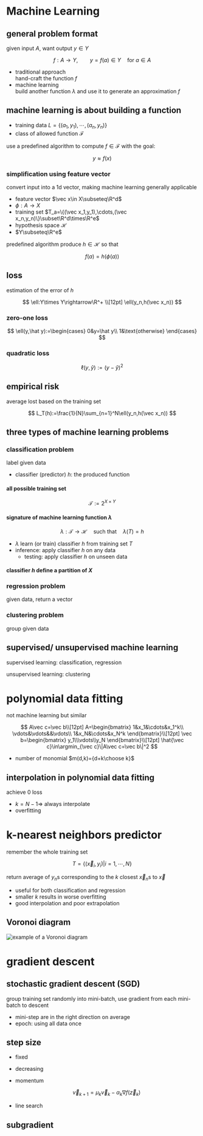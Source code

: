 <!-- toc -->
# Machine Learning

## general problem format

given input $A$, want output $y\in Y$

$$
f:A\rightarrow Y
,\qquad
y=f(a)\in Y
\quad\text{for }a\in A
$$

- traditional approach\
    hand-craft the function $f$
- machine learning\
    build another function $\lambda$ and use it to generate
    an approximation $f$

## machine learning is about building a function

- training data $L=\{(a_1,y_1),\cdots,(a_n,y_n)\}$
- class of allowed function $\mathcal F$

use a predefined algorithm to compute $f\in\mathcal F$ with the goal:

$$
y\approx f(x)
$$

### simplification using feature vector

convert input into a 1d vector, making machine learning generally applicable

- feature vector $\vec x\in X\subseteq\R^d$
- $\phi:A\rightarrow X$
- training set $T_a=\{(\vec x_1,y_1),\cdots,(\vec x_n,y_n)\}\subset\R^d\times\R^e$
- hypothesis space $\mathcal H$
- $Y\subseteq\R^e$

predefined algorithm produce $h\in\mathcal H$ so that

$$
f(a)=h(\phi(a))
$$

## loss

estimation of the error of $h$

$$
\ell:Y\times Y\rightarrow\R^+
\\[12pt]
\ell(y_n,h(\vec x_n))
$$

### zero-one loss

$$
\ell(y,\hat y):=\begin{cases}
    0&y=\hat y\\
    1&\text{otherwise}
\end{cases}
$$

### quadratic loss

$$
\ell(y,\hat y):=(y-\hat y)^2
$$

## empirical risk

average lost based on the training set

$$
L_T(h):=\frac{1}{N}\sum_{n=1}^N\ell(y_n,h(\vec x_n))
$$

## three types of machine learning problems

### classification problem

label given data

- classifier (predictor) $h$: the produced function

#### all possible training set

$$
\mathcal T:=2^{X\times Y}
$$

#### signature of machine learning function $\lambda$

$$
\lambda:\mathcal T\rightarrow\mathcal H
\quad\text{such that}\quad
\lambda(T)=h
$$

- $\lambda$ learn (or train) classifier $h$ from training set $T$
- inference: apply classifier $h$ on any data
    - testing: apply classifier $h$ on unseen data

#### classifier $h$ define a partition of $X$

### regression problem

given data, return a vector

### clustering problem

group given data

## supervised/ unsupervised machine learning

supervised learning: classification, regression

unsupervised learning: clustering

# polynomial data fitting

not machine learning but similar

$$
A\vec c=\vec b\\[12pt]
A=\begin{bmatrix}
    1&x_1&\cdots&x_1^k\\
    \vdots&\vdots&&\vdots\\
    1&x_N&\cdots&x_N^k
\end{bmatrix}\\[12pt]
\vec b=\begin{bmatrix}
    y_1\\\vdots\\y_N
\end{bmatrix}\\[12pt]
\hat{\vec c}\in\argmin_{\vec c}\|A\vec c=\vec b\|^2
$$

- number of monomial $m(d,k)={d+k\choose k}$

## interpolation in polynomial data fitting

achieve $0$ loss

- $k=N-1 ⇒$ always interpolate
- overfitting

# k-nearest neighbors predictor

remember the whole training set

$$
T=\{(\vec x_i,y_i)|i=1,\cdots,N\}
$$

return average of $y_n$s corresponding to
the $k$ closest $\vec x_n$s to $\vec x$

- useful for both classification and regression
- smaller $k$ results in worse overfitting
- good interpolation and poor extrapolation

## Voronoi diagram

![example of a Voronoi diagram](https://www.baeldung.com/wp-content/uploads/sites/4/2021/11/plotcrop-768x768.png)

# gradient descent

## stochastic gradient descent (SGD)

group training set randomly into mini-batch,
use gradient from each mini-batch to descent

- mini-step are in the right direction on average
- epoch: using all data once

## step size

- fixed
- decreasing
- momentum

    $$
    \vec v_{k+1}=\mu_k\vec v_k-\alpha_k\nabla f(\vec z_k)
    $$

- line search

## subgradient